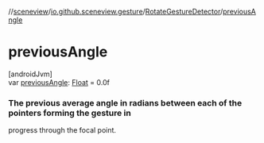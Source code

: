//[sceneview](../../../index.md)/[io.github.sceneview.gesture](../index.md)/[RotateGestureDetector](index.md)/[previousAngle](previous-angle.md)

# previousAngle

[androidJvm]\
var [previousAngle](previous-angle.md): [Float](https://kotlinlang.org/api/latest/jvm/stdlib/kotlin/-float/index.html) = 0.0f

###  The previous average angle in radians between each of the pointers forming the gesture in

progress through the focal point.
